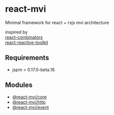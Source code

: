 # react-mvi
Minimal framework for react + rxjs mvi architecture

inspired by  
[react-combinators](https://github.com/milankinen/react-combinators)  
[react-reactive-toolkit](https://github.com/milankinen/react-reactive-toolkit)

## Requirements

- jspm > 0.17.0-beta.16

## Modules

- [@react-mvi/core](modules/core)
- [@react-mvi/http](modules/http)
- [@react-mvi/event](modules/event)
